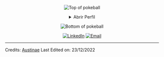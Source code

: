 <p align="right"> </p>

<div align="center">


![Top of pokeball](https://user-images.githubusercontent.com/44261381/209363264-ac854d3c-2cc2-44c4-928e-8a08d1013f46.png)

<details>
<summary>Abrir Perfil</summary>

[comment]: <> (View Counter)
<br>
<div>
  <div align=center>
  </div>
  <div align=center>
      
  </div>
</div>

<details>
<summary>Sobre mim</summary>

[//]: # (You must have a lf before the markdown element when inside a block for it to work: https://stackoverflow.com/questions/29368902/how-can-i-wrap-my-markdown-in-an-html-div)

<div align="left">

```shell
#!/bin/bash

nome="Octavio"
estudante="ADS - Analise e desenvolvimento de sistemas"
linguagens="Html, Css, Phyton, e JavaScript"
idiomas=("pt_br" "es_ES")
 
message="Ola, Eu sou $nome, um $estudante e eu programo em $linguagens eu falo:"

for idiomas in "${idiomas[@]}"
do
message="$message\n- $idiomas"
done

zenity --info --text="$message Obrigado por vir, espero que goste do meu trabalho"

```

</div>

</details>

<details>
<summary>Ferramentas</summary>
<div>
  <p style="display: inline-block;" align="center">
    <kbd>
      <kbd>Linguagens</kbd>
      <br>
      <br>
      <img width="30px" src="https://cdn.jsdelivr.net/gh/devicons/devicon/icons/python/python-original.svg" /> 
      <img width="30px" src="https://cdn.jsdelivr.net/gh/devicons/devicon/icons/cplusplus/cplusplus-original.svg" /> 
      <img width="30px" src="https://cdn.jsdelivr.net/gh/devicons/devicon/icons/javascript/javascript-original.svg" /> 
    </kbd>
  </p>
</div>
</details>

<details>
  <summary>Citações</summary>
  <br>
  Uma das minhas citações favoritas
  <blockquote>
    “Existem três coisas que não podem ser interrompidas: o sonho dos homens, o fluxo do tempo e a vontade herdada”
    <br><strong>Gol D. Roger / One Piece</strong>
  </blockquote>
</details>

<details>
<summary>O que posso fazer para você?</summary>
<table style="border: none">
  <tr>
  <td width="50%" valign="top">

[//]: # (Fighting against markdown and blocks isn't easy, indentation is catastrophic)

## Vamos trabalhar juntos no seu projeto!

<blockquote>Se quiser entrar em contato comigo, envie-me um e-mail <a href="mailto:octavio.a.k95@gmail.com">clicando aqui</a></blockquote>

  </td>
  <td width="50%" valign="top">

## Não é perfeito, não é?

**<img alt="Feedback" src="https://img.shields.io/badge/Ask%20me-anything-1abc9c.svg">**

<blockquote>“Acho que é muito importante ter um ciclo de feedback, onde você pensa constantemente sobre o que fez e como poderia fazer melhor.”
<br><strong>– Elon Musk</strong></blockquote>

  </td>
  </tr>
</table>
</details>

</details>

![Bottom of pokeball](https://user-images.githubusercontent.com/44261381/209363271-905d2a5e-8a18-44c0-a450-45dddd4d5036.png)

</div>

<div align=center>
  <a href="https://www.linkedin.com/in/octavio-konzen-4684a522b/"><img src="https://img.shields.io/static/v1?style=for-the-badge&message=LinkedIn&color=0A66C2&logo=LinkedIn&logoColor=FFFFFF&label=" alt="LinkedIn" /></a>
  <a href="mailto:octavio.a.k95@gmail.com"><img alt="Email" src="https://img.shields.io/static/v1?style=for-the-badge&message=Gmail&color=EA4335&logo=Gmail&logoColor=FFFFFF&label=" /></a>
</div>

-----
Credits: [Austinae](https://github.com/Austinae)
Last Edited on: 23/12/2022
